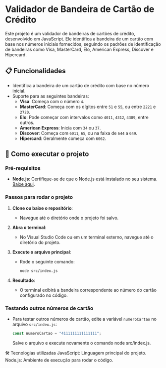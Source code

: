 # Validador de Bandeira de Cartão de Crédito

Este projeto é um validador de bandeiras de cartões de crédito, desenvolvido em JavaScript. Ele identifica a bandeira de um cartão com base nos números iniciais fornecidos, seguindo os padrões de identificação de bandeiras como Visa, MasterCard, Elo, American Express, Discover e Hipercard.

## 📋 Funcionalidades

- Identifica a bandeira de um cartão de crédito com base no número inicial.
- Suporte para as seguintes bandeiras:
  - **Visa**: Começa com o número `4`.
  - **MasterCard**: Começa com os dígitos entre `51` e `55`, ou entre `2221` e `2720`.
  - **Elo**: Pode começar com intervalos como `4011`, `4312`, `4389`, entre outros.
  - **American Express**: Inicia com `34` ou `37`.
  - **Discover**: Começa com `6011`, `65`, ou na faixa de `644` a `649`.
  - **Hipercard**: Geralmente começa com `6062`.

## 🚀 Como executar o projeto

### Pré-requisitos

- **Node.js**: Certifique-se de que o Node.js está instalado no seu sistema. [Baixe aqui](https://nodejs.org).

### Passos para rodar o projeto

1. **Clone ou baixe o repositório**:
   - Navegue até o diretório onde o projeto foi salvo.

2. **Abra o terminal**:
   - No Visual Studio Code ou em um terminal externo, navegue até o diretório do projeto.

3. **Execute o arquivo principal**:
   - Rode o seguinte comando:
     ```sh
     node src/index.js
     ```

4. **Resultado**:
   - O terminal exibirá a bandeira correspondente ao número do cartão configurado no código.

### Testando outros números de cartão

- Para testar outros números de cartão, edite a variável `numeroCartao` no arquivo `src/index.js`:
  ```javascript
  const numeroCartao = "4111111111111111";
  ```

  Salve o arquivo e execute novamente o comando node src/index.js.

🛠 Tecnologias utilizadas
    JavaScript: Linguagem principal do projeto.
    Node.js: Ambiente de execução para rodar o código.
